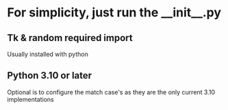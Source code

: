 # For simplicity, just run the \_\_init__.py

## Tk & random required import
Usually installed with python
## Python 3.10 or later
Optional is to configure the match case's as they are the only current 3.10 implementations
